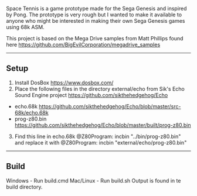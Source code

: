 Space Tennis is a game prototype made for the Sega Genesis and inspired by Pong. The prototype is very rough but I wanted to make it available to anyone who might be interested in making their own Sega Genesis games using 68k ASM.

This project is based on the Mega Drive samples from Matt Phillips found here https://github.com/BigEvilCorporation/megadrive_samples

----------------------------------
Setup
----------------------------------
1) Install DosBox https://www.dosbox.com/
2) Place the following files in the directory external/echo from Sik's Echo Sound Engine project https://github.com/sikthehedgehog/Echo
- echo.68k https://github.com/sikthehedgehog/Echo/blob/master/src-68k/echo.68k
- prog-z80.bin https://github.com/sikthehedgehog/Echo/blob/master/built/prog-z80.bin
3) Find this line in echo.68k
   @Z80Program: incbin "../bin/prog-z80.bin"
   and replace it with 
   @Z80Program: incbin "external/echo/prog-z80.bin"

----------------------------------
Build
----------------------------------
Windows - Run build.cmd
Mac/Linux - Run build.sh
Output is found in te build directory.